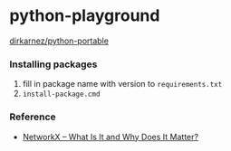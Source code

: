 python-playground
=================
[dirkarnez/python-portable](https://github.com/dirkarnez/python-portable)

### Installing packages
1. fill in package name with version to `requirements.txt`
2. `install-package.cmd`

### Reference
- [NetworkX – What Is It and Why Does It Matter?](https://www.nvidia.com/en-us/glossary/networkx/)
